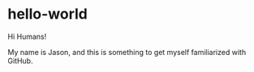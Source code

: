 # hello-world

Hi Humans!

My name is Jason, and this is something to get myself familiarized with GitHub.

